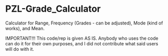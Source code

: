 # PZL-Grade_Calculator
Calculator for Range, Frequency (Grades - can be adjusted), Mode (kind of works), and Mean.

IMPORTANT!!!
This code/rep is given AS IS. Anybody who uses the code can do it for their own purposes, and I did not contribute what said users will do with it.

